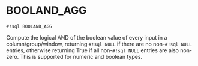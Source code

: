 # BOOLAND_AGG
`#!sql BOOLAND_AGG`

Compute the logical AND of the boolean value of every input
in a column/group/window, returning `#!sql NULL` if there are no non-`#!sql NULL` entries, otherwise
returning True if all non-`#!sql NULL` entries are also non-zero. This is supported for
numeric and boolean types.


